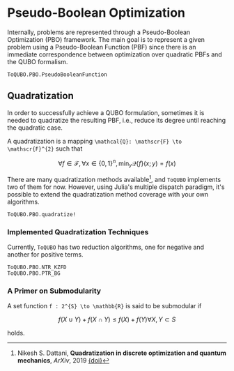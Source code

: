 # Pseudo-Boolean Optimization
Internally, problems are represented through a Pseudo-Boolean Optimization (PBO) framework.
The main goal is to represent a given problem using a Pseudo-Boolean Function (PBF) since there is an immediate correspondence between optimization over quadratic PBFs and the QUBO formalism.

```@docs
ToQUBO.PBO.PseudoBooleanFunction
```

## Quadratization
In order to successfully achieve a QUBO formulation, sometimes it is needed to quadratize the resulting PBF, i.e., reduce its degree until reaching the quadratic case. 

A quadratization is a mapping ``\mathcal{Q}: \mathscr{F} \to \mathscr{F}^{2}`` such that

```math 
\forall f \in \mathscr{F}, \forall x \in \{0, 1\}^{n}, \min_{y} \mathcal{Q}\left\lbrace{}f\right\rbrace{}(x; y) = f(x)

```

There are many quadratization methods available[^Dattani2019], and `ToQUBO` implements two of them for now.
However, using Julia's multiple dispatch paradigm, it's possible to extend the quadratization method coverage with your own algorithms.

```@docs
ToQUBO.PBO.quadratize!
```

[^Dattani2019]:
    Nikesh S. Dattani, **Quadratization in discrete optimization and quantum mechanics**, *ArXiv*, 2019 [{doi}](https://doi.org/10.48550/arXiv.1901.04405)

### Implemented Quadratization Techniques

Currently, `ToQUBO` has two reduction algorithms, one for negative and another for positive terms.

```@docs
ToQUBO.PBO.NTR_KZFD
ToQUBO.PBO.PTR_BG
```

### A Primer on Submodularity
A set function ``f : 2^{S} \to \mathbb{R}`` is said to be submodular if

```math
f(X \cup Y) + f(X \cap Y) \le f(X) + f(Y) \forall X, Y \subset S
```

holds.
